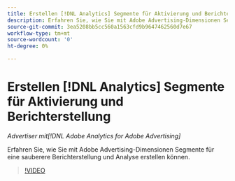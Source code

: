 ```yaml
---
title: Erstellen [!DNL Analytics] Segmente für Aktivierung und Berichterstellung
description: Erfahren Sie, wie Sie mit Adobe Advertising-Dimensionen Segmente für eine sauberere Berichterstellung und Analyse erstellen können.
source-git-commit: 3ea5208bb5cc560a1563cfd9b9647462560d7e67
workflow-type: tm+mt
source-wordcount: '0'
ht-degree: 0%

---
```


# Erstellen [!DNL Analytics] Segmente für Aktivierung und Berichterstellung

*Advertiser mit[!DNL Adobe Analytics for Adobe Advertising]*

Erfahren Sie, wie Sie mit Adobe Advertising-Dimensionen Segmente für eine sauberere Berichterstellung und Analyse erstellen können.

>[!VIDEO](https://video.tv.adobe.com/v/33916)
